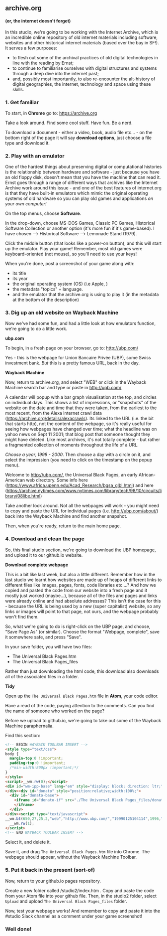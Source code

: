 ## archive.org
#### (or, the internet doesn't forget)

In this studio, we're going to be working with the Internet Archive, which is an incredible online repository of old internet materials including software, websites and other historical internet materials (based over the bay in SF!). It serves a few purposes:
- to flesh out some of the archival practices of old digital technologies in line with the reading by Ernst;
- to continue to familiarise ourselves with digital structures and systems through a deep dive into the internet past;
- and, possibly most importantly, to also re-encounter the alt-history of digital geographies, the internet, technology and space using these skills.

### 1. Get familiar

To start, in **Chrome** go to: https://archive.org

Take a look around. Find some cool stuff. Have fun. Be a nerd.

To download a document - either a video, book, audio file etc... - on the bottom right of the page it will say **download options**, just choose a file type and download it.  

### 2. Play with an emulator

One of the hardest things about preserving digital or computational histories is the relationship between hardware and software - just because you have an old floppy disk, doesn't mean that you have the machine that can read it. Ernst goes through a range of different ways that archives like the Internet Archive work around this issue - and one of the best features of internet.org is that they have built-in emulators which mimic the original operating systems of old hardware so you can play old games and applications *on your own computer!*

On the top menus, choose **Software**.

In the drop-down, choose MS-DOS Games, Classic PC Games, Historical Software Collection or another option (it's more fun if it's game-based). I have chosen --> Historical Software --> Lemonade Stand (1979).

Click the middle button (that looks like a power-on button), and this will start up the emulator. Play your game! Remember, most old games were keyboard-oriented (not mouse), so you'll need to use your keys!

When you're done, post a screenshot of your game along with:
- its title
- its year
- the original operating system (OS) (i.e Apple, )
- the metadata "topics" + language.
- and the emulator that the archive.org is using to play it (in the metadata at the bottom of the description)

### 3. Dig up an old website on Wayback Machine

Now we've had some fun, and had a little look at how emulators function, we're going to do a little work.

**ubp.com**

To begin, in a fresh page on your browser, go to: http://ubp.com/

Yes - this is the webpage for Union Bancaire Privée (UBP), some Swiss investment bank. *But* this is a pretty famous URL, back in the day.

**Wayback Machine**

Now, return to archive.org, and select "WEB" or click in the Wayback Machine search bar and type or paste in http://upb.com/

A calendar will popup with a bar graph visualisation at the top, and circles on individual days. This shows a list of impressions, or "snapshots" of the website on the date and time that they were taken, from the earliest to the most recent, from the Alexa Internet crawl data (https://archive.org/details/alexacrawls). Its linked to the URL (i.e. the bit that starts http), not the content of the webpage, so it's really useful for seeing how webpages have changed over time; what the headline was on yahoo news on Sept 11 2001; that blog post that someone thought they might have deleted. Like most archives, it's not totally complete - but rather a fragmented collection of moments throughout the life of a URL.

*Choose a year, 1998 - 2000*. Then choose a day with a circle on it, and select the impression (you need to click on the timestamp on the popup menu).

Welcome to http://ubp.com/, the Universal Black Pages, an early African-American web directory. Some info here (https://www.africa.upenn.edu/Acad_Research/bgsa_glbl.html) and here (https://archive.nytimes.com/www.nytimes.com/library/tech/98/10/circuits/library/08libe.html)

Take another look around. Not all the webpages will work - you might need to copy and paste the URL for individual pages (i.e. http://ubp.com/about/) back into the Wayback Machine and find another snapshot.  

Then, when you're ready, return to the main home page.

### 4. Download and clean the page   

So, this final studio section, we're going to download the UBP homepage, and upload it to our github.io website.

**Download complete webpage**

This is a bit like last week, but also a little different. Remember how in the last studio we learnt how websites are made up of heaps of different links to different files like images, pages, fonts, code libraries etc....? And how we copied and pasted the code from our website into a fresh page and it mostly just worked (maybe...), because all of the files and pages and links were already online and had absolute addresses? This isn't the case for this - because the URL is being used by a new (super capitalist) website, so any links or images will point to that page, not ours, and the webpage probably won't find them.

So, what we're going to do is right-click on the UBP page, and choose, "Save Page As" (or similar). Choose the format "Webpage, complete", save it somewhere safe, and press "Save".

In your save folder, you will have two files:
- The Universal Black Pages.htm
- The Universal Black Pages_files

Rather than just downloading the html code, this download also downloads all of the associated files in a folder.

**Tidy**

Open up the `The Universal Black Pages.htm` file in **Atom**, your code editor.

Have a read of the code, paying attention to the comments. Can you find the name of someone who worked on the page?

Before we upload to github.io, we're going to take out some of the Wayback Machine paraphernalia.

Find this section:

```HTML
<!-- BEGIN WAYBACK TOOLBAR INSERT -->
<style type="text/css">
body {
  margin-top:0 !important;
  padding-top:0 !important;
  /*min-width:800px !important;*/
}
</style>
<script>__wm.rw(0);</script>
<div id="wm-ipp-base" lang="en" style="display: block; direction: ltr;">
</div><div id="donato" style="position:relative;width:100%;">
  <div id="donato-base">
    <iframe id="donato-if" src="./The Universal Black Pages_files/donate.html" scrolling="no" frameborder="0" style="width:100%; height:100%">
    </iframe>
  </div>
</div><script type="text/javascript">
__wm.bt(650,27,25,2,"web","http://www.ubp.com/","19990125104114",1996,"/_static/",["/_static/css/banner-styles.css?v=bsmaklHF","/_static/css/iconochive.css?v=qtvMKcIJ"]);
  __wm.rw(1);
</script>
<!-- END WAYBACK TOOLBAR INSERT -->
```
Select it, and delete it.

Save it, and drag `The Universal Black Pages.htm` file into Chrome. The webpage should appear, without the Wayback Machine Toolbar.


### 5. Put it back in the present (sort-of)

Now, return to your github.io pages repository.

Create a new folder called /studio2/index.htm . Copy and paste the code from your Atom file into your github file. Then, in the studio2 folder, select `Upload` and upload `The Universal Black Pages_files` folder.

Now, test your webpage works! And remember to copy and paste it into the #studio Slack channel as a comment under your game screenshot!

### Well done!
